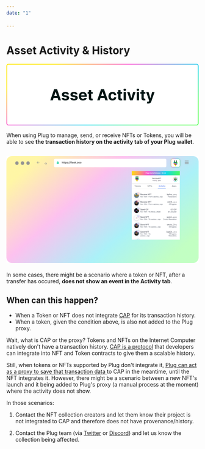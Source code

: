 ```yaml
---
date: "1"

---
```

# Asset Activity & History

![](imgs/asset-activity.png)

When using Plug to manage, send, or receive NFTs or Tokens, you will be able to see **the transaction history on the activity tab of your Plug wallet**.

![](imgs/activity.png)
---

In some cases, there might be a scenario where a token or NFT, after a transfer has occured, **does not show an event in the Activity tab**.

## When can this happen?

- When a Token or NFT does not integrate [CAP](https://cap.ooo) for its transaction history.
- When a token, given the condition above, is also not added to the Plug proxy.

Wait, what is CAP or the proxy? Tokens and NFTs on the Internet Computer natively don't have a transaction history. [CAP is a protocol](https://cap.ooo/) that developers can integrate into NFT and Token contracts to give them a scalable history.

Still, when tokens or NFTs supported by Plug don't integrate it, [Plug can act as a proxy to save that transaction data ](https://medium.com/plugwallet/plug-v0-4-2-646548882224?source=collection_home---4------2-----------------------) to CAP in the meantime, until the NFT integrates it. However, there might be a scenario between a new NFT's launch and it being added to Plug's proxy (a manual process at the moment) where the activity does not show.

In those scenarios:

1. Contact the NFT collection creators and let them know their project is not integrated to CAP and therefore does not have provenance/history.

2. Contact the Plug team (via [Twitter](https://twitter.com/plug_wallet) or [Discord](https://discord.gg/psychedelic)) and let us know the collection being affected.